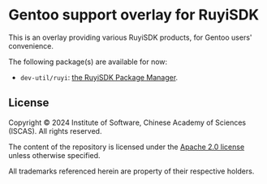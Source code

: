# Gentoo support overlay for RuyiSDK

This is an overlay providing various RuyiSDK products, for Gentoo users'
convenience.

The following package(s) are available for now:

* `dev-util/ruyi`: [the RuyiSDK Package Manager][ruyipkg].

[ruyipkg]: https://github.com/ruyisdk/ruyi

## License

Copyright &copy; 2024 Institute of Software, Chinese Academy of Sciences (ISCAS).
All rights reserved.

The content of the repository is licensed under the
[Apache 2.0 license](./LICENSE-Apache.txt) unless otherwise specified.

All trademarks referenced herein are property of their respective holders.
